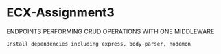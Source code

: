 # ECX-Assignment3
ENDPOINTS PERFORMING CRUD OPERATIONS WITH ONE MIDDLEWARE
```
Install dependencies including express, body-parser, nodemon
```
